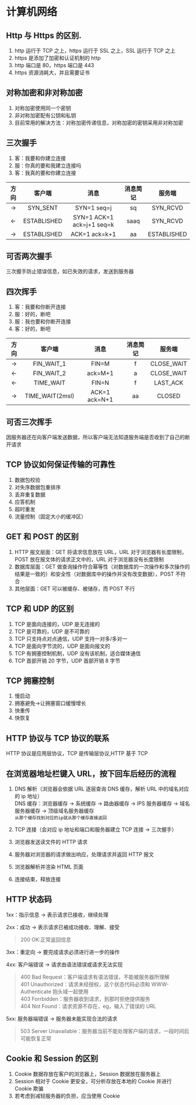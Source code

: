 # 计算机网络

## Http 与 Https 的区别.

1. http 运行于 TCP 之上，https 运行于 SSL 之上，SSL 运行于 TCP 之上
2. https 是添加了加密和认证机制的 http
3. http 端口是 80，https 端口是 443
4. https 资源消耗大，并且需要证书

## 对称加密和非对称加密

1. 对称加密使用同一个密钥
2. 非对称加密配有公钥和私钥
3. 目前常用的解决方法：对称加密传递信息，对称加密的密钥采用非对称加密

## 三次握手

1. 客：我要和你建立连接
2. 服：你真的要和我建立连接吗
3. 客：我真的要和你建立连接

| 方向 |   客户端    |           消息            | 消息简记 |   服务端    |
| :--: | :---------: | :-----------------------: | :------: | :---------: |
|  ->  |  SYN_SENT   |        SYN=1 seq=j        |    sq    |  SYN_RCVD   |
|  <-  | ESTABLISHED | SYN=1 ACK=1 ack=j+1 seq=k |   saaq   |  SYN_RCVD   |
|  ->  | ESTABLISHED |       ACK=1 ack=k+1       |    aa    | ESTABLISHED |

## 可否两次握手

三次握手防止错误信息，如已失效的请求，发送到服务器

## 四次挥手

1. 客：我要和你断开连接
2. 服：好的，断吧
3. 服：我也要和你断开连接
4. 客：好的，断吧

| 方向 |     客户端      |     消息      | 消息简记 |   服务端   |
| :--: | :-------------: | :-----------: | :------: | :--------: |
|  ->  |   FIN_WAIT_1    |     FIN=M     |    f     | CLOSE_WAIT |
|  <-  |   FIN_WAIT_2    |    ack=M+1    |    a     | CLOSE_WAIT |
|  <-  |    TIME_WAIT    |     FIN=N     |    f     |  LAST_ACK  |
|  ->  | TIME_WAIT(2msl) | ACK=1 ack=N+1 |    aa    |   CLOSED   |

## 可否三次挥手

因服务器还在向客户端发送数据，所以客户端无法知道服务端是否收到了自己的断开请求

## TCP 协议如何保证传输的可靠性

1. 数据包校验
2. 对失序数据包重排序
3. 丢弃重复数据
4. 应答机制
5. 超时重发
6. 流量控制（固定大小的缓冲区）

## GET 和 POST 的区别

1. HTTP 报文层面：GET 将请求信息放在 URL，URL 对于浏览器有长度限制，POST 放在报文体的请求正文中的，URL 对于浏览器没有长度限制
2. 数据库层面：GET 做查询操作符合幂等性（对数据库的一次操作和多次操作的结果是一致的）和安全性（对数据库中的操作并没有改变数据），POST 不符合
3. 其他层面：GET 可以被缓存、被储存，而 POST 不行

## TCP 和 UDP 的区别

1. TCP 是面向连接的，UDP 是无连接的
2. TCP 是可靠的，UDP 是不可靠的
3. TCP 只支持点对点通信，UDP 支持一对多/多对一
4. TCP 是面向字节流的，UDP 是面向报文的
5. TCP 有拥塞控制机制，UDP 没有该机制，适合媒体通信
6. TCP 首部开销 20 字节，UDP 首部开销 8 字节

## TCP 拥塞控制

1. 慢启动
2. 拥塞避免->让拥塞窗口缓慢增长
3. 快重传
4. 快恢复

## HTTP 协议与 TCP 协议的联系

HTTP 协议是应用层协议，TCP 是传输层协议,HTTP 基于 TCP

## 在浏览器地址栏键入 URL，按下回车后经历的流程

1. DNS 解析（浏览器会依据 URL 逐层查询 DNS 缓存，解析 URL 中的域名对应的 ip 地址）<br>
   DNS 缓存：浏览器缓存 -> 系统缓存 -> 路由器缓存 -> IPS 服务器缓存 -> 域名服务器缓存 -> 顶级域名服务器缓存<br>
   `从那个缓存找到对应的ip就从那个缓存直接返回`

2. TCP 连接（会对应 ip 地址和端口和服务器建立 TCP 连接 -> 三次握手）

3. 浏览器发送读文件的 HTTP 请求

4. 服务器对浏览器的请求做出响应，处理请求并返回 HTTP 报文

5. 浏览器解析并渲染 HTML 页面

6. 连接结束，释放连接

## HTTP 状态码

1xx：指示信息 -> 表示请求已接收，继续处理

2xx：成功 -> 表示请求已被成功接收、理解、接受

> 200 OK:正常返回信息

3xx：重定向 -> 要完成请求必须进行进一步的操作

4xx: 客户端错误 -> 请求由语法错误或请求无法实现

> 400 Bad Request：客户端请求有语法错误，不能被服务器所理解<br>
> 401 Unauthorized：请求未经授权，这个状态代码必须和 WWW-Authenticate 抱头域一起使用<br>
> 403 Forrbidden：服务器收到请求，到那时拒绝提供服务<br>
> 404 Not Found：请求资源不存在，eg，输入了错误的 URL<br>

5xx: 服务器端错误 -> 服务器未能实现合法的请求

> 503 Server Unavailable：服务器当前不能处理客户端的请求，一段时间后可能恢复正常

## Cookie 和 Session 的区别

1. Cookie 数据存放在客户的浏览器上，Session 数据放在服务器上
2. Session 相对于 Cookie 更安全，可分析存放在本地的 Cookie 并进行 Cookie 欺骗
3. 若考虑到减轻服务器的负担，应当使用 Cookie






<comment-comment/>